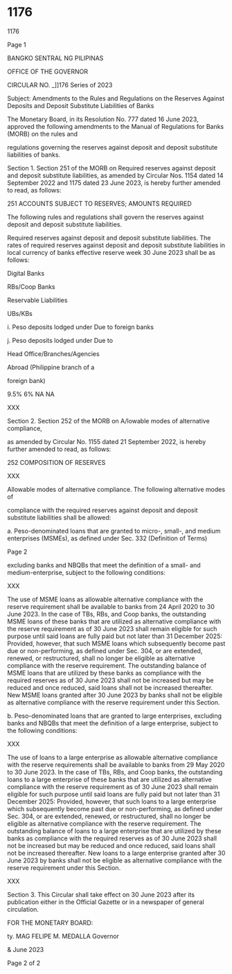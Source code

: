 # 1176

1176

Page 1

BANGKO SENTRAL NG PILIPINAS

OFFICE OF THE GOVERNOR

CIRCULAR NO. _]]176 Series of 2023

Subject: Amendments to the Rules and Regulations on the Reserves Against Deposits and Deposit Substitute Liabilities of Banks

The Monetary Board, in its Resolution No. 777 dated 16 June 2023, approved the following amendments to the Manual of Regulations for Banks (MORB) on the rules and

regulations governing the reserves against deposit and deposit substitute liabilities of banks.

Section 1. Section 251 of the MORB on Required reserves against deposit and deposit substitute liabilities, as amended by Circular Nos. 1154 dated 14 September 2022 and 1175 dated 23 June 2023, is hereby further amended to read, as follows:

251 ACCOUNTS SUBJECT TO RESERVES; AMOUNTS REQUIRED

The following rules and regulations shall govern the reserves against deposit and deposit substitute liabilities.

Required reserves against deposit and deposit substitute liabilities. The rates of required reserves against deposit and deposit substitute liabilities in local currency of banks effective reserve week 30 June 2023 shall be as follows:

Digital Banks

RBs/Coop Banks

Reservable Liabilities

UBs/KBs

i. Peso deposits lodged under Due to foreign banks

j. Peso deposits lodged under Due to

Head Office/Branches/Agencies

Abroad (Philippine branch of a

foreign bank)

9.5% 6% NA NA

XXX

Section 2. Section 252 of the MORB on A/lowable modes of alternative compliance,

as amended by Circular No. 1155 dated 21 September 2022, is hereby further amended to read, as follows:

252 COMPOSITION OF RESERVES

XXX

Allowable modes of alternative compliance. The following alternative modes of

compliance with the required reserves against deposit and deposit substitute liabilities shall be allowed:

a. Peso-denominated loans that are granted to micro-, small-, and medium enterprises (MSMEs), as defined under Sec. 332 (Definition of Terms)

Page 2

excluding banks and NBQBs that meet the definition of a small- and medium-enterprise, subject to the following conditions:

XXX

The use of MSME loans as allowable alternative compliance with the reserve requirement shall be available to banks from 24 April 2020 to 30 June 2023. In the case of TBs, RBs, and Coop banks, the outstanding MSME loans of these banks that are utilized as alternative compliance with the reserve requirement as of 30 June 2023 shall remain eligible for such purpose until said loans are fully paid but not later than 31 December 2025: Provided, however, that such MSME loans which subsequently become past due or non-performing, as defined under Sec. 304, or are extended, renewed, or restructured, shall no longer be eligible as alternative compliance with the reserve requirement. The outstanding balance of MSME loans that are utilized by these banks as compliance with the required reserves as of 30 June 2023 shall not be increased but may be reduced and once reduced, said loans shall not be increased thereafter. New MSME loans granted after 30 June 2023 by banks shall not be eligible as alternative compliance with the reserve requirement under this Section.

b. Peso-denominated loans that are granted to large enterprises, excluding banks and NBQBs that meet the definition of a large enterprise, subject to the following conditions:

XXX

The use of loans to a large enterprise as allowable alternative compliance with the reserve requirements shall be available to banks from 29 May 2020 to 30 June 2023. In the case of TBs, RBs, and Coop banks, the outstanding loans to a large enterprise of these banks that are utilized as alternative compliance with the reserve requirement as of 30 June 2023 shall remain eligible for such purpose until said loans are fully paid but not later than 31 December 2025: Provided, however, that such loans to a large enterprise which subsequently become past due or non-performing, as defined under Sec. 304, or are extended, renewed, or restructured, shall no longer be eligible as alternative compliance with the reserve requirement. The outstanding balance of loans to a large enterprise that are utilized by these banks as compliance with the required reserves as of 30 June 2023 shall not be increased but may be reduced and once reduced, said loans shall not be increased thereafter. New loans to a large enterprise granted after 30 June 2023 by banks shall not be eligible as alternative compliance with the reserve requirement under this Section.

XXX

Section 3. This Circular shall take effect on 30 June 2023 after its publication either in the Official Gazette or in a newspaper of general circulation.

FOR THE MONETARY BOARD:

ty. MAG FELIPE M. MEDALLA Governor

& June 2023

Page 2 of 2